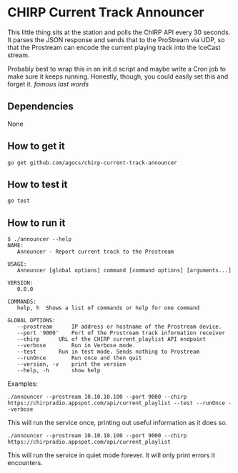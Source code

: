 CHIRP Current Track Announcer
=============================

This little thing sits at the station and polls the ChIRP API every 30 seconds.
It parses the JSON response and sends that to the ProStream via UDP, so that the
Prostream can encode the current playing track into the IceCast stream.

Probably best to wrap this in an init.d script and maybe write a Cron job to 
make sure it keeps running. Honestly, though, you could easily set this and 
forget it. *famous last words*

Dependencies
------------

None

How to get it
---------------

```
go get github.com/agocs/chirp-current-track-announcer
```

How to test it
--------------

```
go test
```

How to run it
-------------

```
$ ./announcer --help
NAME:
   Announcer - Report current track to the Prostream

USAGE:
   Announcer [global options] command [command options] [arguments...]

VERSION:
   0.0.0

COMMANDS:
   help, h	Shows a list of commands or help for one command

GLOBAL OPTIONS:
   --prostream 		IP address or hostname of the Prostream device.
   --port '9000'	Port of the Prostream track information receiver
   --chirp 		URL of the CHIRP current_playlist API endpoint
   --verbose		Run in Verbose mode.
   --test		Run in test mode. Sends nothing to Prostream
   --runOnce		Run once and then quit
   --version, -v	print the version
   --help, -h		show help
```


Examples:

```
./announcer --prostream 10.10.10.100 --port 9000 --chirp https://chirpradio.appspot.com/api/current_playlist --test --runOnce --verbose
```

This will run the service once, printing out useful information as it does so. 


```
./announcer --prostream 10.10.10.100 --port 9000 --chirp https://chirpradio.appspot.com/api/current_playlist
```

This will run the service in quiet mode forever. It will only print errors it encounters.
